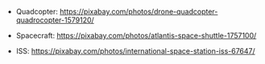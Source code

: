 - Quadcopter: https://pixabay.com/photos/drone-quadcopter-quadrocopter-1579120/

- Spacecraft: https://pixabay.com/photos/atlantis-space-shuttle-1757100/


- ISS: https://pixabay.com/photos/international-space-station-iss-67647/

 